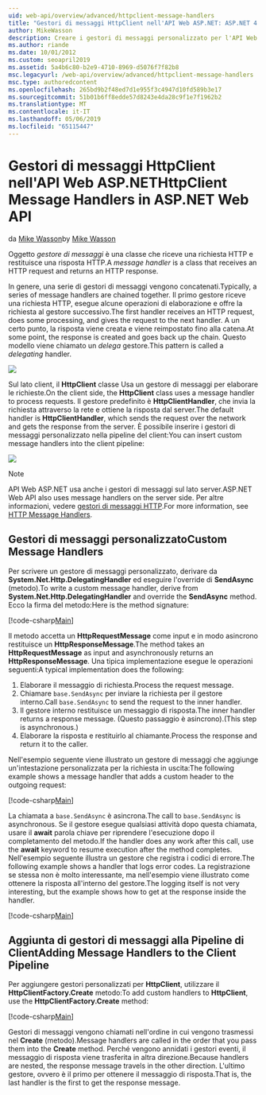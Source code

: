 ```yaml
---
uid: web-api/overview/advanced/httpclient-message-handlers
title: "Gestori di messaggi HttpClient nell'API Web ASP.NET: ASP.NET 4.x"
author: MikeWasson
description: Creare i gestori di messaggi personalizzato per l'API Web ASP.NET in ASP.NET 4.x
ms.author: riande
ms.date: 10/01/2012
ms.custom: seoapril2019
ms.assetid: 5a4b6c80-b2e9-4710-8969-d5076f7f82b8
msc.legacyurl: /web-api/overview/advanced/httpclient-message-handlers
msc.type: authoredcontent
ms.openlocfilehash: 265bd9b2f48ed7d1e955f3c4947d10fd589b3e17
ms.sourcegitcommit: 51b01b6ff8edde57d8243e4da28c9f1e7f1962b2
ms.translationtype: MT
ms.contentlocale: it-IT
ms.lasthandoff: 05/06/2019
ms.locfileid: "65115447"
---
```

# <a name="httpclient-message-handlers-in-aspnet-web-api"></a><span data-ttu-id="99175-103">Gestori di messaggi HttpClient nell'API Web ASP.NET</span><span class="sxs-lookup"><span data-stu-id="99175-103">HttpClient Message Handlers in ASP.NET Web API</span></span>

<span data-ttu-id="99175-104">da [Mike Wasson](https://github.com/MikeWasson)</span><span class="sxs-lookup"><span data-stu-id="99175-104">by [Mike Wasson](https://github.com/MikeWasson)</span></span>

<span data-ttu-id="99175-105">Oggetto *gestore di messaggi* è una classe che riceve una richiesta HTTP e restituisce una risposta HTTP.</span><span class="sxs-lookup"><span data-stu-id="99175-105">A *message handler* is a class that receives an HTTP request and returns an HTTP response.</span></span>

<span data-ttu-id="99175-106">In genere, una serie di gestori di messaggi vengono concatenati.</span><span class="sxs-lookup"><span data-stu-id="99175-106">Typically, a series of message handlers are chained together.</span></span> <span data-ttu-id="99175-107">Il primo gestore riceve una richiesta HTTP, esegue alcune operazioni di elaborazione e offre la richiesta al gestore successivo.</span><span class="sxs-lookup"><span data-stu-id="99175-107">The first handler receives an HTTP request, does some processing, and gives the request to the next handler.</span></span> <span data-ttu-id="99175-108">A un certo punto, la risposta viene creata e viene reimpostato fino alla catena.</span><span class="sxs-lookup"><span data-stu-id="99175-108">At some point, the response is created and goes back up the chain.</span></span> <span data-ttu-id="99175-109">Questo modello viene chiamato un *delega* gestore.</span><span class="sxs-lookup"><span data-stu-id="99175-109">This pattern is called a *delegating* handler.</span></span>

![](httpclient-message-handlers/_static/image1.png)

<span data-ttu-id="99175-110">Sul lato client, il **HttpClient** classe Usa un gestore di messaggi per elaborare le richieste.</span><span class="sxs-lookup"><span data-stu-id="99175-110">On the client side, the **HttpClient** class uses a message handler to process requests.</span></span> <span data-ttu-id="99175-111">Il gestore predefinito è **HttpClientHandler**, che invia la richiesta attraverso la rete e ottiene la risposta dal server.</span><span class="sxs-lookup"><span data-stu-id="99175-111">The default handler is **HttpClientHandler**, which sends the request over the network and gets the response from the server.</span></span> <span data-ttu-id="99175-112">È possibile inserire i gestori di messaggi personalizzato nella pipeline del client:</span><span class="sxs-lookup"><span data-stu-id="99175-112">You can insert custom message handlers into the client pipeline:</span></span>

![](httpclient-message-handlers/_static/image2.png)

> [!NOTE]
> <span data-ttu-id="99175-113">API Web ASP.NET usa anche i gestori di messaggi sul lato server.</span><span class="sxs-lookup"><span data-stu-id="99175-113">ASP.NET Web API also uses message handlers on the server side.</span></span> <span data-ttu-id="99175-114">Per altre informazioni, vedere [gestori di messaggi HTTP](http-message-handlers.md).</span><span class="sxs-lookup"><span data-stu-id="99175-114">For more information, see [HTTP Message Handlers](http-message-handlers.md).</span></span>

## <a name="custom-message-handlers"></a><span data-ttu-id="99175-115">Gestori di messaggi personalizzato</span><span class="sxs-lookup"><span data-stu-id="99175-115">Custom Message Handlers</span></span>

<span data-ttu-id="99175-116">Per scrivere un gestore di messaggi personalizzato, derivare da **System.Net.Http.DelegatingHandler** ed eseguire l'override di **SendAsync** (metodo).</span><span class="sxs-lookup"><span data-stu-id="99175-116">To write a custom message handler, derive from **System.Net.Http.DelegatingHandler** and override the **SendAsync** method.</span></span> <span data-ttu-id="99175-117">Ecco la firma del metodo:</span><span class="sxs-lookup"><span data-stu-id="99175-117">Here is the method signature:</span></span>

[!code-csharp[Main](httpclient-message-handlers/samples/sample1.cs)]

<span data-ttu-id="99175-118">Il metodo accetta un **HttpRequestMessage** come input e in modo asincrono restituisce un **HttpResponseMessage**.</span><span class="sxs-lookup"><span data-stu-id="99175-118">The method takes an **HttpRequestMessage** as input and asynchronously returns an **HttpResponseMessage**.</span></span> <span data-ttu-id="99175-119">Una tipica implementazione esegue le operazioni seguenti:</span><span class="sxs-lookup"><span data-stu-id="99175-119">A typical implementation does the following:</span></span>

1. <span data-ttu-id="99175-120">Elaborare il messaggio di richiesta.</span><span class="sxs-lookup"><span data-stu-id="99175-120">Process the request message.</span></span>
2. <span data-ttu-id="99175-121">Chiamare `base.SendAsync` per inviare la richiesta per il gestore interno.</span><span class="sxs-lookup"><span data-stu-id="99175-121">Call `base.SendAsync` to send the request to the inner handler.</span></span>
3. <span data-ttu-id="99175-122">Il gestore interno restituisce un messaggio di risposta.</span><span class="sxs-lookup"><span data-stu-id="99175-122">The inner handler returns a response message.</span></span> <span data-ttu-id="99175-123">(Questo passaggio è asincrono).</span><span class="sxs-lookup"><span data-stu-id="99175-123">(This step is asynchronous.)</span></span>
4. <span data-ttu-id="99175-124">Elaborare la risposta e restituirlo al chiamante.</span><span class="sxs-lookup"><span data-stu-id="99175-124">Process the response and return it to the caller.</span></span>

<span data-ttu-id="99175-125">Nell'esempio seguente viene illustrato un gestore di messaggi che aggiunge un'intestazione personalizzata per la richiesta in uscita:</span><span class="sxs-lookup"><span data-stu-id="99175-125">The following example shows a message handler that adds a custom header to the outgoing request:</span></span>

[!code-csharp[Main](httpclient-message-handlers/samples/sample2.cs)]

<span data-ttu-id="99175-126">La chiamata a `base.SendAsync` è asincrona.</span><span class="sxs-lookup"><span data-stu-id="99175-126">The call to `base.SendAsync` is asynchronous.</span></span> <span data-ttu-id="99175-127">Se il gestore esegue qualsiasi attività dopo questa chiamata, usare il **await** parola chiave per riprendere l'esecuzione dopo il completamento del metodo.</span><span class="sxs-lookup"><span data-stu-id="99175-127">If the handler does any work after this call, use the **await** keyword to resume execution after the method completes.</span></span> <span data-ttu-id="99175-128">Nell'esempio seguente illustra un gestore che registra i codici di errore.</span><span class="sxs-lookup"><span data-stu-id="99175-128">The following example shows a handler that logs error codes.</span></span> <span data-ttu-id="99175-129">La registrazione se stessa non è molto interessante, ma nell'esempio viene illustrato come ottenere la risposta all'interno del gestore.</span><span class="sxs-lookup"><span data-stu-id="99175-129">The logging itself is not very interesting, but the example shows how to get at the response inside the handler.</span></span>

[!code-csharp[Main](httpclient-message-handlers/samples/sample3.cs?highlight=10,13)]

## <a name="adding-message-handlers-to-the-client-pipeline"></a><span data-ttu-id="99175-130">Aggiunta di gestori di messaggi alla Pipeline di Client</span><span class="sxs-lookup"><span data-stu-id="99175-130">Adding Message Handlers to the Client Pipeline</span></span>

<span data-ttu-id="99175-131">Per aggiungere gestori personalizzati per **HttpClient**, utilizzare il **HttpClientFactory.Create** metodo:</span><span class="sxs-lookup"><span data-stu-id="99175-131">To add custom handlers to **HttpClient**, use the **HttpClientFactory.Create** method:</span></span>

[!code-csharp[Main](httpclient-message-handlers/samples/sample4.cs)]

<span data-ttu-id="99175-132">Gestori di messaggi vengono chiamati nell'ordine in cui vengono trasmessi nel **Create** (metodo).</span><span class="sxs-lookup"><span data-stu-id="99175-132">Message handlers are called in the order that you pass them into the **Create** method.</span></span> <span data-ttu-id="99175-133">Perché vengono annidati i gestori eventi, il messaggio di risposta viene trasferita in altra direzione.</span><span class="sxs-lookup"><span data-stu-id="99175-133">Because handlers are nested, the response message travels in the other direction.</span></span> <span data-ttu-id="99175-134">L'ultimo gestore, ovvero è il primo per ottenere il messaggio di risposta.</span><span class="sxs-lookup"><span data-stu-id="99175-134">That is, the last handler is the first to get the response message.</span></span>
